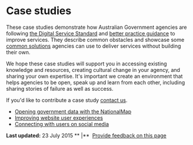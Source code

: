 Case studies
============

These case studies demonstrate how Australian Government agencies are following [the Digital Service Standard](index.html) and [better practice guidance](../design-guides.html) to improve services. They describe common obstacles and showcase some [common solutions](../node/886.html) agencies can use to deliver services without building their own.

We hope these case studies will support you in accessing existing knowledge and resources, creating cultural change in your agency, and sharing your own expertise. It's important we create an environment that helps agencies to be open, speak up and learn from each other, including sharing stories of failure as well as success.

If you'd like to contribute a case study [contact us](../feedback-design-guidance%3Furl_from=case-studies.html).

-   [Opening government data with the NationalMap](../node/1046.html)
-   [Improving website user experiences](../node/561.html)
-   [Connecting with users on social media](../node/566.html)

**Last updated:** 23 July 2015 ** |**  [Provide feedback on this page](../feedback%3Furl_from=Casestudies.html)

